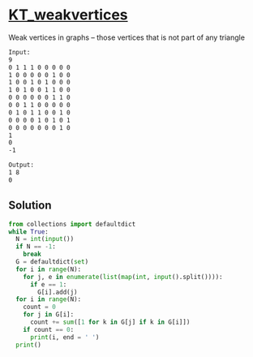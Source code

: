 # [KT_weakvertices](https://open.kattis.com/problems/weakvertices)

Weak vertices in graphs – those vertices that is not part of any triangle

```txt
Input:
9
0 1 1 1 0 0 0 0 0
1 0 0 0 0 0 1 0 0
1 0 0 1 0 1 0 0 0
1 0 1 0 0 1 1 0 0
0 0 0 0 0 0 1 1 0
0 0 1 1 0 0 0 0 0
0 1 0 1 1 0 0 1 0
0 0 0 0 1 0 1 0 1
0 0 0 0 0 0 0 1 0
1
0
-1

Output:
1 8
0
```

## Solution

```py
from collections import defaultdict
while True:
  N = int(input())
  if N == -1:
    break
  G = defaultdict(set)
  for i in range(N):
    for j, e in enumerate(list(map(int, input().split()))):
      if e == 1:
        G[i].add(j)
  for i in range(N):
    count = 0
    for j in G[i]:
      count += sum([1 for k in G[j] if k in G[i]])
    if count == 0:
      print(i, end = ' ')
  print()
```
